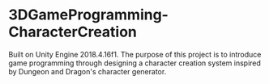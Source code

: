 # 3DGameProgramming-CharacterCreation
Built on Unity Engine 2018.4.16f1. The purpose of this project is to introduce game programming through designing a character creation system inspired by Dungeon and Dragon's character generator.
